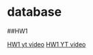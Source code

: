 # database
##HW1

[HW1 yt video]((https://youtu.be/vwFA1Zo8GdY))
[HW1 YT video]((https://youtu.be/vwFA1Zo8GdY))
